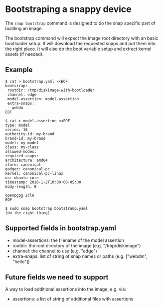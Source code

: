 # Bootstraping a snappy device

The `snap bootstrap` command is designed to do the snap specific part
of building an image.

The bootstrap command will expect the image root directory with an
basic bootloader setup. It will download the requested snaps and
put them into the right place. It will also do the boot variable
setup and extract kernel assets (if needed).

## Example

```
$ cat > bootstrap.yaml <<EOF
bootstrap:
 rootdir: /tmp/diskimage-with-bootloader
 channel: edge
 model-assertion: model.assertion
 extra-snaps:
 - webdm
EOF

$ cat > model.assertion <<EOF
type: model
series: 16
authority-id: my-brand
brand-id: my-brand
model: my-model
class: my-class
allowed-modes:  
required-snaps: 
architecture: amd64
store: canonical
gadget: canonical-pc
kernel: canonical-pc-linux
os: ubuntu-core
timestamp: 2016-1-2T10:00:00-05:00
body-length: 0

openpgpg 2cln
EOF

$ sudo snap bootstrap bootstramp.yaml
[do the right thing]
```

## Supported fields in bootstrap.yaml

* model-assertions: the filename of the model assertion
* rootdir: the root directory of the image (e.g. "/tmp/diskimage")
* channel: the channel to use (e.g. "edge")
* extra-snaps: list of string of snap names or paths (e.g. ["webdm", "hello"])


## Future fields we need to support

A way to load additional assertions into the image, e.g. via:

* assertions: a list of string of additional files with assertions
